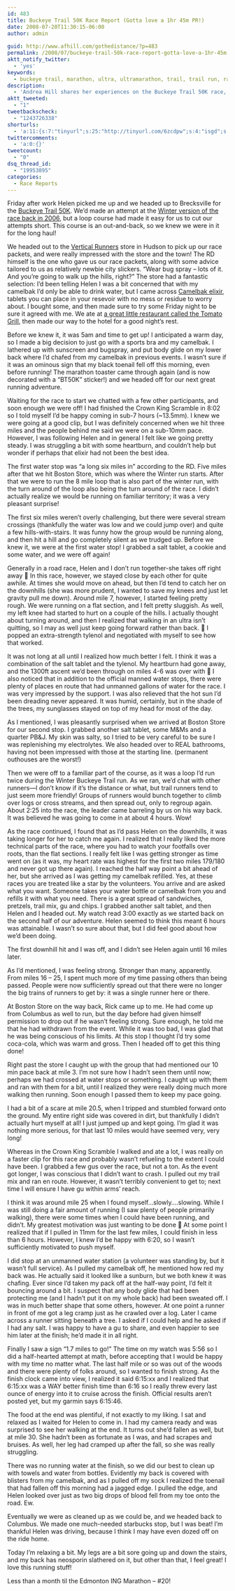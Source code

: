 ```yaml
---
id: 483
title: Buckeye Trail 50K Race Report (Gotta love a 1hr 45m PR!)
date: 2008-07-20T11:30:15-06:00
author: admin
  
guid: http://www.afhill.com/gothedistance/?p=483
permalink: /2008/07/buckeye-trail-50k-race-report-gotta-love-a-1hr-45m-pr/
aktt_notify_twitter:
  - 'yes'
keywords:
  - buckeye trail, marathon, ultra, ultramarathon, trail, trail run, race, run, 50k, cleveland
description:
  - 'Andrea Hill shares her experiences on the Buckeye Trail 50K race, July 19, 2008. '
aktt_tweeted:
  - "1"
tweetbackscheck:
  - "1243726338"
shorturls:
  - 'a:11:{s:7:"tinyurl";s:25:"http://tinyurl.com/6zcdpw";s:4:"isgd";s:17:"http://is.gd/fffr";s:5:"bitly";s:18:"http://bit.ly/IYNH";s:5:"snipr";s:22:"http://snipr.com/9rn6n";s:5:"snurl";s:22:"http://snurl.com/9rn6n";s:7:"snipurl";s:24:"http://snipurl.com/9rn6n";s:4:"trim";s:17:"http://tr.im/423m";s:5:"adjix";s:207:"(10 Jan 2008 temporary restriction: API requires valid partnerID or partnerEmail key in request. Contact us if this affects you.) Invalid Adjix request. API documentation @ http://web.adjix.com/AdjixAPI.html";s:4:"advu";s:203:"(10 Jan 2008 temporary restriction: API requires valid partnerID or partnerEmail key in request. Contact us if this affects you.) Invalid Adjix request. API documentation @ http://web.ad.vu/AdjixAPI.html";s:4:"zima";s:19:"http://zi.ma/942b65";s:9:"permalink";s:98:"http://www.afhill.com/gothedistance/2008/07/buckeye-trail-50k-race-report-gotta-love-a-1hr-45m-pr/";}'
twittercomments:
  - 'a:0:{}'
tweetcount:
  - "0"
dsq_thread_id:
  - "19953095"
categories:
  - Race Reports
---
```

Friday after work Helen picked me up and we headed up to Brecksville for the [Buckeye Trail 50K](http://www.buckeyetrail50k.com/bt50k.html). We&#8217;d made an attempt at the [Winter version of the race back in 2006](http://www.afhill.com/gothedistance/2006/01/buckeye-trail-race-report/), but a loop course had made it easy for us to cut our attempts short. This course is an out-and-back, so we knew we were in it for the long haul!

We headed out to the [Vertical Runners](http://www.verticalrunner.com/) store in Hudson to pick up our race packets, and were really impressed with the store and the town! The RD himself is the one who gave us our race packets, along with some advice tailored to us as relatively newbie city slickers. &#8220;Wear bug spray &#8211; lots of it. And you&#8217;re going to walk up the hills, right?&#8221; The store had a fantastic selection: I&#8217;d been telling Helen I was a bit concerned that with my camelbak I&#8217;d only be able to drink water, but I came across [Camelbak elixir](http://www.thefinalsprint.com/2007/05/tfs-review-camelbak-elixir-electrolyte-tablets/), tablets you can place in your resevoir with no mess or residue to worry about. I bought some, and then made sure to try some Friday night to be sure it agreed with me. We ate at [a great little restaurant called the Tomato Grill](http://www.dagneses.com/TomatoGrill/TGhome.htm), then made our way to the hotel for a good night&#8217;s rest.

Before we knew it, it was 5am and time to get up! I anticipated a warm day, so I made a big decision to just go with a sports bra and my camelbak. I lathered up with sunscreen and bugspray, and put body glide on my lower back where I&#8217;d chafed from my camelbak in previous events. I wasn&#8217;t sure if it was an ominous sign that my black toenail fell off this morning, even before running! The marathon toaster came through again (and is now decorated with a &#8220;BT50K&#8221; sticker!) and we headed off for our next great running adventure.

Waiting for the race to start we chatted with a few other participants, and soon enough we were off! I had finished the Crown King Scramble in 8:02 so I told myself I&#8217;d be happy coming in sub-7 hours (~13.5mm). I knew we were going at a good clip, but I was definitely concerned when we hit three miles and the people behind me said we were on a sub-10mm pace. However, I was following Helen and in general I felt like we going pretty steady. I was struggling a bit with some heartburn, and couldn&#8217;t help but wonder if perhaps that elixir had not been the best idea. 

The first water stop was &#8220;a long six miles in&#8221; according to the RD. Five miles after that we hit Boston Store, which was where the Winter run starts. After that we were to run the 8 mile loop that is also part of the winter run, with the turn around of the loop also being the turn around of the race. I didn&#8217;t actually realize we would be running on familiar territory; it was a very pleasant surprise!

The first six miles weren&#8217;t overly challenging, but there were several stream crossings (thankfully the water was low and we could jump over) and quite a few hills-with-stairs. It was funny how the group would be running along, and then hit a hill and go completely silent as we trudged up. Before we knew it, we were at the first water stop! I grabbed a salt tablet, a cookie and some water, and we were off again!

Generally in a road race, Helen and I don&#8217;t run together-she takes off right away 🙂 In this race, however, we stayed close by each other for quite awhile. At times she would move on ahead, but then I&#8217;d tend to catch her on the downhills (she was more prudent, I wanted to save my knees and just let gravity pull me down). Around mile 7, however, I started feeling pretty rough. We were running on a flat section, and I felt pretty sluggish. As well, my left knee had started to hurt on a couple of the hills. I actually thought about turning around, and then I realized that walking in an ultra isn&#8217;t quitting, so I may as well just keep going forward rather than back. 🙂 I popped an extra-strength tylenol and negotiated with myself to see how that worked. 

It was not long at all until I realized how much better I felt. I think it was a combination of the salt tablet and the tylenol. My heartburn had gone away, and the 1300ft ascent we&#8217;d been through on miles 4-6 was over with 🙂 I also noticed that in addition to the official manned water stops, there were plenty of places en route that had unmanned gallons of water for the race. I was very impressed by the support. I was also relieved that the hot sun I&#8217;d been dreading never appeared. It was humid, certainly, but in the shade of the trees, my sunglasses stayed on top of my head for most of the day. 

As I mentioned, I was pleasantly surprised when we arrived at Boston Store for our second stop. I grabbed another salt tablet, some M&Ms and a quarter PB&J. My skin was salty, so I tried to be very careful to be sure I was replenishing my electrolytes. We also headed over to REAL bathrooms, having not been impressed with those at the starting line. (permanent outhouses are the worst!) 

Then we were off to a familiar part of the course, as it was a loop I&#8217;d run twice during the Winter Buckeye Trail run. As we ran, we&#8217;d chat with other runners&mdash;I don&#8217;t know if it&#8217;s the distance or what, but trail runners tend to just seem more friendly! Groups of runners would bunch together to climb over logs or cross streams, and then spread out, only to regroup again. About 2:25 into the race, the leader came barreling by us on his way back. It was believed he was going to come in at about 4 hours. Wow! 

As the race continued, I found that as I&#8217;d pass Helen on the downhills, it was taking longer for her to catch me again. I realized that I really liked the more technical parts of the race, where you had to watch your footfalls over roots, than the flat sections. I really felt like I was getting stronger as time went on (as it was, my heart rate was highest for the first two miles 179/180 and never got up there again). I reached the half way point a bit ahead of her, but she arrived as I was getting my camelbak refilled. Yes, at these races you are treated like a star by the volunteers. You arrive and are asked what you want. Someone takes your water bottle or camelbak from you and refills it with what you need. There is a great spread of sandwiches, pretzels, trail mix, gu and chips. I grabbed another salt tablet, and then Helen and I headed out. My watch read 3:00 exactly as we started back on the second half of our adventure. Helen seemed to think this meant 6 hours was attainable. I wasn&#8217;t so sure about that, but I did feel good about how we&#8217;d been doing. 

The first downhill hit and I was off, and I didn&#8217;t see Helen again until 16 miles later.

As I&#8217;d mentioned, I was feeling strong. Stronger than many, apparently. From miles 16 &#8211; 25, I spent much more of my time passing others than being passed. People were now sufficiently spread out that there were no longer the big trains of runners to get by: it was a single runner here or there. 

At Boston Store on the way back, Rick came up to me. He had come up from Columbus as well to run, but the day before had given himself permission to drop out if he wasn&#8217;t feeling strong. Sure enough, he told me that he had withdrawn from the event. While it was too bad, I was glad that he was being conscious of his limits. At this stop I thought I&#8217;d try some coca-cola, which was warm and gross. Then I headed off to get this thing done!

Right past the store I caught up with the group that had mentioned our 10 min pace back at mile 3. I&#8217;m not sure how I hadn&#8217;t seen them until now; perhaps we had crossed at water stops or something. I caught up with them and ran with them for a bit, until I realized they were really doing much more walking then running. Soon enough I passed them to keep my pace going. 

I had a bit of a scare at mile 20.5, when I tripped and stumbled forward onto the ground. My entire right side was covered in dirt, but thankfully I didn&#8217;t actually hurt myself at all! I just jumped up and kept going. I&#8217;m glad it was nothing more serious, for that last 10 miles would have seemed very, very long! 

Whereas in the Crown King Scramble I walked and ate a lot, I was really on a faster clip for this race and probably wasn&#8217;t refueling to the extent I could have been. I grabbed a few gus over the race, but not a ton. As the event got longer, I was conscious that I didn&#8217;t want to crash. I pulled out my trail mix and ran en route. However, it wasn&#8217;t terribly convenient to get to; next time I will ensure I have gu within arms&#8217; reach. 

I think it was around mile 25 when I found myself&#8230;slowly&#8230;.slowing. While I was still doing a fair amount of running (I saw plenty of people primarily walking), there were some times when I could have been running, and didn&#8217;t. My greatest motivation was just wanting to be done 🙂 At some point I realized that if I pulled in 11mm for the last few miles, I could finish in less than 6 hours. However, I knew I&#8217;d be happy with 6:20, so I wasn&#8217;t sufficiently motivated to push myself. 

I did stop at an unmanned water station (a volunteer was standing by, but it wasn&#8217;t full service). As I pulled my camelbak off, he mentioned how red my back was. He actually said it looked like a sunburn, but we both knew it was chafing. Ever since I&#8217;d taken my pack off at the half-way point, I&#8217;d felt it bouncing around a bit. I suspect that any body glide that had been protecting me (and I hadn&#8217;t put it on my whole back) had been sweated off. I was in much better shape that some others, however. At one point a runner in front of me got a leg cramp just as he crawled over a log. Later I came across a runner sitting beneath a tree. I asked if I could help and he asked if I had any salt. I was happy to have a gu to share, and even happier to see him later at the finish; he&#8217;d made it in all right. 

Finally I saw a sign &#8220;1.7 miles to go!&#8221; The time on my watch was 5:56 so I did a half-hearted attempt at math, before accepting that I would be happy with my time no matter what. The last half mile or so was out of the woods and there were plenty of folks around, so I wanted to finish strong. As the finish clock came into view, I realized it said 6:15:xx and I realized that 6:15:xx was a WAY better finish time than 6:16 so I really threw every last ounce of energy into it to cruise across the finish. Official results aren&#8217;t posted yet, but my garmin says 6:15:46.

The food at the end was plentiful, if not exactly to my liking. I sat and relaxed as I waited for Helen to come in. I had my camera ready and was surprised to see her walking at the end. It turns out she&#8217;d fallen as well, but at mile 30. She hadn&#8217;t been as fortunate as I was, and had scrapes and bruises. As well, her leg had cramped up after the fall, so she was really struggling. 

There was no running water at the finish, so we did our best to clean up with towels and water from bottles. Evidently my back is covered with blisters from my camelbak, and as I pulled off my sock I realized the toenail that had fallen off this morning had a jagged edge. I pulled the edge, and Helen looked over just as two big drops of blood fell from my toe onto the road. Ew.

Eventually we were as cleaned up as we could be, and we headed back to Columbus. We made one much-needed starbucks stop, but I was beat! I&#8217;m thankful Helen was driving, because I think I may have even dozed off on the ride home. 

Today I&#8217;m relaxing a bit. My legs are a bit sore going up and down the stairs, and my back has neosporin slathered on it, but other than that, I feel great! I love this running stuff! 

Less than a month til the Edmonton ING Marathon &#8211; #20!